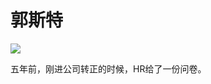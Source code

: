 # 郭斯特

![](http://www.yilinzazhi.com/images/yili/yili201221/yili20122162.jpg)

五年前，刚进公司转正的时候，HR给了一份问卷。